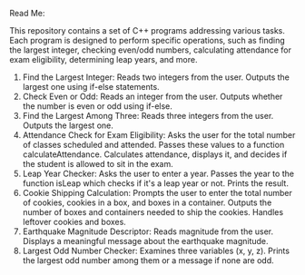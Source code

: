 Read Me:

This repository contains a set of C++ programs addressing various tasks. Each program is designed to perform specific operations, such as finding the largest integer, checking even/odd numbers, calculating attendance for exam eligibility, determining leap years, and more.

1. Find the Largest Integer:
   Reads two integers from the user.
   Outputs the largest one using if-else statements.
2. Check Even or Odd:
    Reads an integer from the user.
    Outputs whether the number is even or odd using if-else.
3. Find the Largest Among Three:
    Reads three integers from the user.
    Outputs the largest one.
4. Attendance Check for Exam Eligibility:
    Asks the user for the total number of classes scheduled and attended.
    Passes these values to a function calculateAttendance.
    Calculates attendance, displays it, and decides if the student is allowed to sit in the exam.
5. Leap Year Checker:
    Asks the user to enter a year.
    Passes the year to the function isLeap which checks if it's a leap year or not.
    Prints the result.
6. Cookie Shipping Calculation:
    Prompts the user to enter the total number of cookies, cookies in a box, and boxes in a container.
    Outputs the number of boxes and containers needed to ship the cookies.
    Handles leftover cookies and boxes.
7. Earthquake Magnitude Descriptor:
    Reads magnitude from the user.
    Displays a meaningful message about the earthquake magnitude.
8. Largest Odd Number Checker:
    Examines three variables (x, y, z).
    Prints the largest odd number among them or a message if none are odd.
